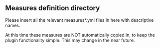 ## Measures definition directory

Please insert all the relevant measures\*.yml files in here with descriptive names.

At this time these measures are NOT automatically copied in, to keep the plugin functionality simple. 
This may change in the near future.
